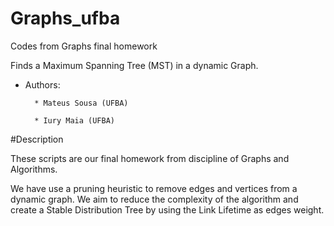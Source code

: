 # Graphs_ufba
Codes from Graphs final homework

Finds a Maximum Spanning Tree (MST) in a dynamic Graph.

* Authors:

        * Mateus Sousa (UFBA)

        * Iury Maia (UFBA)

#Description

These scripts are our final homework from discipline of Graphs and Algorithms.

We have use a pruning heuristic to remove edges and vertices from a dynamic graph.
We aim to reduce the complexity of the algorithm and create a Stable Distribution Tree by using
the Link Lifetime as edges weight.
